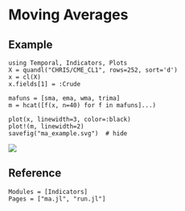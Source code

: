 # Moving Averages

## Example

```@example
using Temporal, Indicators, Plots
X = quandl("CHRIS/CME_CL1", rows=252, sort='d')
x = cl(X)
x.fields[1] = :Crude

mafuns = [sma, ema, wma, trima]
m = hcat([f(x, n=40) for f in mafuns]...)

plot(x, linewidth=3, color=:black)
plot!(m, linewidth=2)
savefig("ma_example.svg")  # hide
```
![](ma_example.svg)


## Reference

```@autodocs
Modules = [Indicators]
Pages = ["ma.jl", "run.jl"]
```
